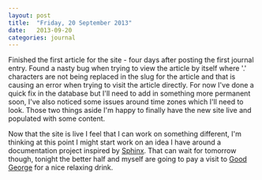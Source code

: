 ```yaml
---
layout: post
title:  "Friday, 20 September 2013"
date:   2013-09-20
categories: journal
---
```


Finished the first article for the site - four days after posting the first journal
entry. Found a nasty bug when trying to view the article by itself where '.' characters
are not being replaced in the slug for the article and that is causing an error
when trying to visit the article directly. For now I've done a quick fix in the
database but I'll need to add in something more permanent soon, I've also noticed
some issues around time zones which I'll need to look. Those two things aside I'm
happy to finally have the new site live and populated with some content.

Now that the site is live I feel that I can work on something different, I'm thinking
at this point I might start work on an idea I have around a documentation project
inspired by [Sphinx](http://sphinx-doc.org/). That can wait for tomorrow though,
tonight the better half and myself are going to pay a visit to [Good George](http://www.goodgeorge.co.nz/)
for a nice relaxing drink.
